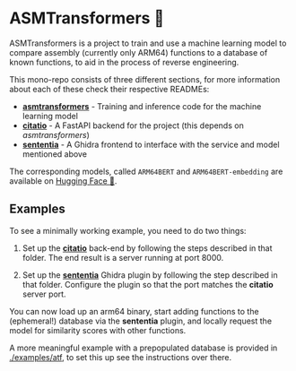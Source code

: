 ASMTransformers 🦾
==================

ASMTransformers is a project to train and use a machine learning model to compare assembly (currently only ARM64)
functions to a database of known functions, to aid in the process of reverse engineering.

This mono-repo consists of three different sections, for more information about each of these check their respective READMEs:

- [**asmtransformers**](./asmtransformers) - Training and inference code for the machine learning model
- [**citatio**](./citatio) - A FastAPI backend for the project (this depends on *asmtransformers*)
- [**sententia**](./sententia) - A Ghidra frontend to interface with the service and model mentioned above

The corresponding models, called `ARM64BERT` and `ARM64BERT-embedding` are available on [Hugging Face 🤗](https://huggingface.co/collections/NetherlandsForensicInstitute/arm64bert-6825cca70b6b855fbe4b347b).

Examples
--------

To see a minimally working example, you need to do two things:

1. Set up the [**citatio**](./citatio) back-end by following the steps described in that folder. The end result is a server running at port 8000.

2. Set up the [**sententia**](./sententia) Ghidra plugin by following the step described in that folder. Configure the plugin so that the port matches the **citatio** server port. 

You can now load up an arm64 binary, start adding functions to the (ephemeral!) database via the **sententia** plugin, and locally request the model for similarity scores with other functions.

A more meaningful example with a prepopulated database is provided in [./examples/atf](), to set this up see the instructions over there.